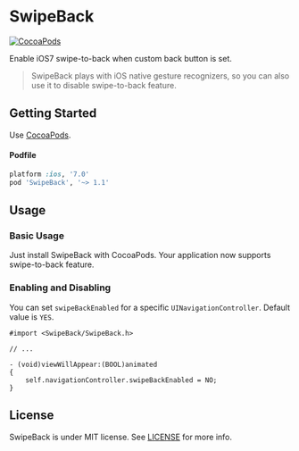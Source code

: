 SwipeBack
=========

[![CocoaPods](http://img.shields.io/cocoapods/v/SwipeBack.svg?style=flat)](http://cocoapods.org/?q=name%3ASwipeBack%20author%3Adevxoul)

Enable iOS7 swipe-to-back when custom back button is set.

> SwipeBack plays with iOS native gesture recognizers, so you can also use it to disable swipe-to-back feature.


Getting Started
---------------

Use [CocoaPods](http://cocoapods.org).

#### Podfile

```ruby
platform :ios, '7.0'
pod 'SwipeBack', '~> 1.1'
```

Usage
-----

### Basic Usage

Just install SwipeBack with CocoaPods. Your application now supports swipe-to-back feature.

### Enabling and Disabling

You can set `swipeBackEnabled` for a specific `UINavigationController`. Default value is `YES`.

```objc
#import <SwipeBack/SwipeBack.h>

// ...

- (void)viewWillAppear:(BOOL)animated
{
    self.navigationController.swipeBackEnabled = NO;
}
```

License
-------

SwipeBack is under MIT license. See [LICENSE](https://github.com/devxoul/SwipeBack/blob/master/LICENSE) for more info.
